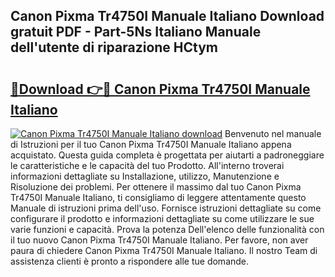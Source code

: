 ## Canon Pixma Tr4750I Manuale Italiano Download gratuit PDF - Part-5Ns Italiano Manuale dell'utente di riparazione HCtym

# <h2><a href="http://df978f.blite.top/?on=Canon+Pixma+Tr4750I+Manuale+Italiano">🔗Download 👉🔴 Canon Pixma Tr4750I Manuale Italiano</a></h2>

[![Canon Pixma Tr4750I Manuale Italiano download](https://i.imgur.com/lujVjoI.png)](http://df978f.blite.top/?on=Canon+Pixma+Tr4750I+Manuale+Italiano)
Benvenuto nel manuale di Istruzioni per il tuo Canon Pixma Tr4750I Manuale Italiano appena acquistato. Questa guida completa è progettata per aiutarti a padroneggiare le caratteristiche e le capacità del tuo Prodotto. All'interno troverai informazioni dettagliate su Installazione, utilizzo, Manutenzione e Risoluzione dei problemi. Per ottenere il massimo dal tuo Canon Pixma Tr4750I Manuale Italiano, ti consigliamo di leggere attentamente questo Manuale di istruzioni prima dell'uso. Fornisce istruzioni dettagliate su come configurare il prodotto e informazioni dettagliate su come utilizzare le sue varie funzioni e capacità. Prova la potenza Dell'elenco delle funzionalità con il tuo nuovo Canon Pixma Tr4750I Manuale Italiano. Per favore, non aver paura di chiedere Canon Pixma Tr4750I Manuale Italiano. Il nostro Team di assistenza clienti è pronto a rispondere alle tue domande.
